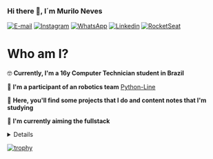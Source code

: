 ### Hi there 👋, I´m Murilo Neves

[![E-mail](http://img.shields.io/badge/Gmail-800BEE?logo=gmail&style=for-the-badge&logoColor=white)](mailto::murilodesouzaneves@gmail.com)
[![Instagram](http://img.shields.io/badge/Instagram-800BEE?logo=instagram&style=for-the-badge&logoColor=white)](https://www.instagram.com/murilo.souzaneves/)
[![WhatsApp](https://img.shields.io/badge/WhatsApp-800BEE?logo=whatsapp&style=for-the-badge&logoColor=white)](https://api.whatsapp.com/send?1=pt_BR&phone=5543988083996)
[![Linkedin](https://img.shields.io/badge/Linkedin-800BEE?logo=linkedin&style=for-the-badge&logoColor=white)](https://www.linkedin.com/in/murilo-souza-5b672a1a0/)
[![RocketSeat](https://img.shields.io/badge/RocketSeat-800BEE?logo=Apache-RocketMQ&style=for-the-badge&logoColor=white)](https://app.rocketseat.com.br/me/murilo-neves-08720)

# Who am I?
:nerd_face: **Currently, I'm a 16y Computer Technician student in Brazil**  

:robot: **I'm a participant of an robotics team** [Python-Line](https://github.com/Python-Line)

:bookmark_tabs: **Here, you'll find some projects that I do and content notes that I'm studying** 

:seedling: **I'm currently aiming the fullstack**

<details>
<ul>
    👩‍💻I have experience with:
    <li><img src="https://img.shields.io/badge/HTML5-800BEE?logo=HTML5&style=for-the-badge&logoColor=white"/></li>
    <li><img src="https://img.shields.io/badge/CSS3-800BEE?logo=CSS3&style=for-the-badge&logoColor=white"/></li>
    <li><img src="https://img.shields.io/badge/JavaScript-800BEE?logo=Javascript&style=for-the-badge&logoColor=white"/></li>
    <li><img src="https://img.shields.io/badge/-800BEE?logo=C&style=for-the-badge&logoColor=white"/></li>
</ul>

<ul>
    📚I'm studying: 
      <li><img src="https://img.shields.io/badge/ReactJS-800BEE?logo=React&style=for-the-badge&logoColor=white"/></li>
        <li><img src="https://img.shields.io/badge/NodeJS-800BEE?logo=Node.JS&style=for-the-badge&logoColor=white"/></li>
        <li><img src="https://img.shields.io/badge/React Navite-800BEE?logo=React&style=for-the-badge&logoColor=white"/></li>
</ul>
</details>

[![trophy](https://github-profile-trophy.vercel.app/?muNeves3=ryo-ma)](https://github.com/ryo-ma/github-profile-trophy)
